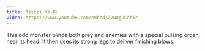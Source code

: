 ```yaml
---
title: Tzitzi-Ya-Ku
video: https://www.youtube.com/embed/Z2N8gOCahIc
---
```


This odd monster blinds both prey and enemies with a special pulsing organ near its head.
It then uses its strong legs to deliver finishing blows.
